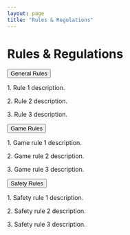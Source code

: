 ```yaml
---
layout: page
title: "Rules & Regulations"
---
```


# Rules & Regulations

<div class="dropdown">
  <button class="dropbtn">General Rules</button>
  <div class="dropdown-content">
    <p>1. Rule 1 description.</p>
    <p>2. Rule 2 description.</p>
    <p>3. Rule 3 description.</p>
  </div>
</div>

<div class="dropdown">
  <button class="dropbtn">Game Rules</button>
  <div class="dropdown-content">
    <p>1. Game rule 1 description.</p>
    <p>2. Game rule 2 description.</p>
    <p>3. Game rule 3 description.</p>
  </div>
</div>

<div class="dropdown">
  <button class="dropbtn">Safety Rules</button>
  <div class="dropdown-content">
    <p>1. Safety rule 1 description.</p>
    <p>2. Safety rule 2 description.</p>
    <p>3. Safety rule 3 description.</p>
  </div>
</div>
